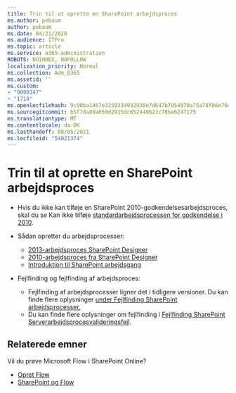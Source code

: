 ```yaml
---
title: Trin til at oprette en SharePoint arbejdsproces
ms.author: pebaum
author: pebaum
ms.date: 04/21/2020
ms.audience: ITPro
ms.topic: article
ms.service: o365-administration
ROBOTS: NOINDEX, NOFOLLOW
localization_priority: Normal
ms.collection: Adm_O365
ms.assetid: ''
ms.custom:
- "9000147"
- "1718"
ms.openlocfilehash: 9c90ba1467e3259334932938e7d647b7054970a75a78f86e76e503d7295670df
ms.sourcegitcommit: b5f7da89a650d2915dc652449623c78be6247175
ms.translationtype: MT
ms.contentlocale: da-DK
ms.lasthandoff: 08/05/2021
ms.locfileid: "54021374"
---
```

# <a name="steps-to-create-a-sharepoint-workflow"></a>Trin til at oprette en SharePoint arbejdsproces

- Hvis du ikke kan tilføje en SharePoint 2010-godkendelsesarbejdsproces, skal du se Kan ikke tilføje [standardarbejdsprocessen for godkendelse i 2010](https://docs.microsoft.com/alchemyinsights/can-t-add-default-2010-approval-workflow).
- Sådan opretter du arbejdsprocesser:
    - [2013-arbejdsproces SharePoint Designer](https://docs.microsoft.com/sharepoint/dev/general-development/creating-a-workflow-by-using-sharepoint-designer-and-the-sharepoint-wo)
    - [2010-arbejdsproces fra SharePoint Designer](https://support.office.com/article/introduction-to-designing-and-customizing-workflows-32c9c0bf-5e20-4f74-8b9c-d3ea79f2962b)
    - [Introduktion til SharePoint arbejdsgang](https://support.office.com/article/introduction-to-sharepoint-workflow-07982276-54e8-4e17-8699-5056eff4d9e3)

- Fejlfinding og fejlfinding af arbejdsproces:
    - Fejlfinding af arbejdsprocesser ligner det i tidligere versioner.  Du kan finde flere oplysninger [under Fejlfinding SharePoint arbejdsprocesser.](https://docs.microsoft.com/sharepoint/dev/general-development/debugging-sharepoint-server-workflows)
    - Du kan finde flere oplysninger om fejlfinding i [Fejlfinding SharePoint Serverarbejdsprocesvalideringsfejl](https://docs.microsoft.com/sharepoint/dev/general-development/troubleshooting-sharepoint-server-workflow-validation-errors-in-visio).
 

## <a name="related-topics"></a>Relaterede emner
Vil du prøve Microsoft Flow i SharePoint Online?
- [Opret Flow](https://support.office.com/article/Create-a-flow-for-a-list-or-library-in-SharePoint-Online-or-OneDrive-for-Business-a9c3e03b-0654-46af-a254-20252e580d01) 
- [SharePoint og Flow](https://flow.microsoft.com/blog/sharepoint-and-flow/) 


